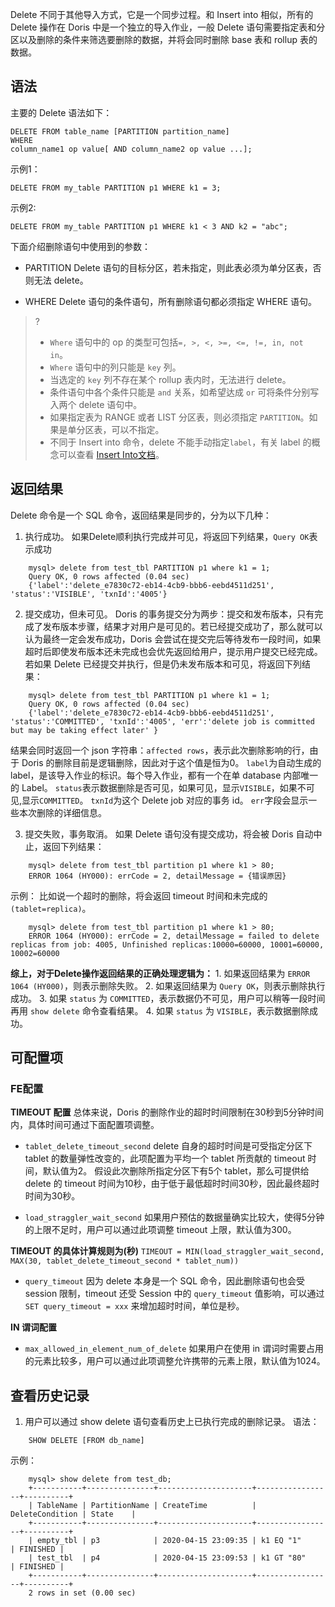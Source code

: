 ﻿Delete 不同于其他导入方式，它是一个同步过程。和 Insert into 相似，所有的 Delete 操作在 Doris 中是一个独立的导入作业，一般 Delete 语句需要指定表和分区以及删除的条件来筛选要删除的数据，并将会同时删除 base 表和 rollup 表的数据。

## 语法
主要的 Delete 语法如下：
```
DELETE FROM table_name [PARTITION partition_name]
WHERE
column_name1 op value[ AND column_name2 op value ...];
```

示例1：
```
DELETE FROM my_table PARTITION p1 WHERE k1 = 3;
```

示例2:
```
DELETE FROM my_table PARTITION p1 WHERE k1 < 3 AND k2 = "abc";
```

下面介绍删除语句中使用到的参数：
- PARTITION
Delete 语句的目标分区，若未指定，则此表必须为单分区表，否则无法 delete。

- WHERE
Delete 语句的条件语句，所有删除语句都必须指定 WHERE 语句。

>?
>- `Where` 语句中的 op 的类型可包括`=, >, <, >=, <=, !=, in, not in`。
>- `Where` 语句中的列只能是 `key` 列。
>-  当选定的 `key` 列不存在某个 rollup 表内时，无法进行 delete。
>-  条件语句中各个条件只能是 `and` 关系，如希望达成 `or` 可将条件分别写入两个 delete 语句中。
>- 如果指定表为 RANGE 或者 LIST 分区表，则必须指定 `PARTITION`。如果是单分区表，可以不指定。
>- 不同于 Insert into 命令，delete 不能手动指定`label`，有关 label 的概念可以查看 [Insert Into文档](./insert-into-manual.md)。

## 返回结果

Delete 命令是一个 SQL 命令，返回结果是同步的，分为以下几种：
1. 执行成功。
如果Delete顺利执行完成并可见，将返回下列结果，`Query OK`表示成功
```
	mysql> delete from test_tbl PARTITION p1 where k1 = 1;
    Query OK, 0 rows affected (0.04 sec)
    {'label':'delete_e7830c72-eb14-4cb9-bbb6-eebd4511d251', 'status':'VISIBLE', 'txnId':'4005'}
```
2. 提交成功，但未可见。
Doris 的事务提交分为两步：提交和发布版本，只有完成了发布版本步骤，结果才对用户是可见的。若已经提交成功了，那么就可以认为最终一定会发布成功，Doris 会尝试在提交完后等待发布一段时间，如果超时后即使发布版本还未完成也会优先返回给用户，提示用户提交已经完成。若如果 Delete 已经提交并执行，但是仍未发布版本和可见，将返回下列结果：
```
	mysql> delete from test_tbl PARTITION p1 where k1 = 1;
    Query OK, 0 rows affected (0.04 sec)
    {'label':'delete_e7830c72-eb14-4cb9-bbb6-eebd4511d251', 'status':'COMMITTED', 'txnId':'4005', 'err':'delete job is committed but may be taking effect later' }
```
结果会同时返回一个 json 字符串：`affected rows`，表示此次删除影响的行，由于 Doris 的删除目前是逻辑删除，因此对于这个值是恒为0。
`label`为自动生成的 label，是该导入作业的标识。每个导入作业，都有一个在单 database 内部唯一的 Label。
`status`表示数据删除是否可见，如果可见，显示`VISIBLE`，如果不可见,显示`COMMITTED`。
`txnId`为这个 Delete job 对应的事务 id。
`err`字段会显示一些本次删除的详细信息。
	
3. 提交失败，事务取消。
如果 Delete 语句没有提交成功，将会被 Doris 自动中止，返回下列结果：
```
	mysql> delete from test_tbl partition p1 where k1 > 80;
    ERROR 1064 (HY000): errCode = 2, detailMessage = {错误原因}
```
示例：
比如说一个超时的删除，将会返回 timeout 时间和未完成的`(tablet=replica)`。
```
	mysql> delete from test_tbl partition p1 where k1 > 80;
    ERROR 1064 (HY000): errCode = 2, detailMessage = failed to delete replicas from job: 4005, Unfinished replicas:10000=60000, 10001=60000, 10002=60000
```
**综上，对于Delete操作返回结果的正确处理逻辑为：**
	1. 如果返回结果为 `ERROR 1064 (HY000)`，则表示删除失败。
	2. 如果返回结果为 `Query OK`，则表示删除执行成功。
	3. 如果 `status` 为 `COMMITTED`，表示数据仍不可见，用户可以稍等一段时间再用 `show delete` 命令查看结果。
	4. 如果 `status` 为 `VISIBLE`，表示数据删除成功。

## 可配置项

### FE配置
**TIMEOUT 配置**
总体来说，Doris 的删除作业的超时时间限制在30秒到5分钟时间内，具体时间可通过下面配置项调整。
- `tablet_delete_timeout_second`
delete 自身的超时时间是可受指定分区下 tablet 的数量弹性改变的，此项配置为平均一个 tablet 所贡献的 timeout 时间，默认值为2。
假设此次删除所指定分区下有5个 tablet，那么可提供给 delete 的 timeout 时间为10秒，由于低于最低超时时间30秒，因此最终超时时间为30秒。
   
- `load_straggler_wait_second`
如果用户预估的数据量确实比较大，使得5分钟的上限不足时，用户可以通过此项调整 timeout 上限，默认值为300。
  
**TIMEOUT 的具体计算规则为(秒)**
`TIMEOUT = MIN(load_straggler_wait_second, MAX(30, tablet_delete_timeout_second * tablet_num))`
  
- `query_timeout`
因为 delete 本身是一个 SQL 命令，因此删除语句也会受 session 限制，timeout 还受 Session 中的 `query_timeout` 值影响，可以通过 `SET query_timeout = xxx` 来增加超时时间，单位是秒。
  
**IN 谓词配置**
- `max_allowed_in_element_num_of_delete`
如果用户在使用 in 谓词时需要占用的元素比较多，用户可以通过此项调整允许携带的元素上限，默认值为1024。
   
## 查看历史记录
1. 用户可以通过 show delete 语句查看历史上已执行完成的删除记录。
语法：
```
	SHOW DELETE [FROM db_name]
```
示例：
```
	mysql> show delete from test_db;
	+-----------+---------------+---------------------+-----------------+----------+
	| TableName | PartitionName | CreateTime          | DeleteCondition | State    |
	+-----------+---------------+---------------------+-----------------+----------+
	| empty_tbl | p3            | 2020-04-15 23:09:35 | k1 EQ "1"       | FINISHED |
	| test_tbl  | p4            | 2020-04-15 23:09:53 | k1 GT "80"      | FINISHED |
	+-----------+---------------+---------------------+-----------------+----------+
	2 rows in set (0.00 sec)
```
	
